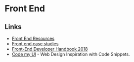 # Front End
## Links
- [Front End Resources](https://enboard.co/frontend/)
- [Front end case studies](https://github.com/andrew--r/frontend-case-studies)
- [Front-End Developer Handbook 2018](https://frontendmasters.com/books/front-end-handbook/2018/)
- [Code my UI](https://codemyui.com) - Web Design Inspiration with Code Snippets.